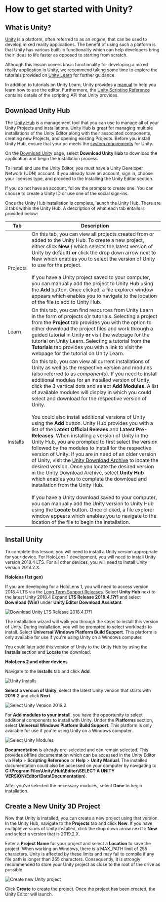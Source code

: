 # How to get started with Unity?

## What is Unity?

[Unity](https://unity.com/) is a platform, often referred to as an *engine*, that can be used to develop mixed reality applications. The benefit of using such a platform is that Unity has various built-in functionality which can help developers bring their ideas to life faster as opposed to starting from scratch.

Although this lesson covers basic functionality for developing a mixed reality application in Unity, we recommend taking some time to explore the tutorials provided on [Unity Learn](https://unity3d.com/learn/tutorials) for further guidance.

In addition to tutorials on Unity Learn, Unity provides a [manual](https://docs.unity3d.com/Manual/index.html) to help you learn how to use the editor. Furthermore, the [Unity Scripting Reference](https://docs.unity3d.com/ScriptReference/index.html) contains details of the scripting API that Unity provides.

## Download Unity Hub

The [Unity Hub](https://docs.unity3d.com/Manual/GettingStartedUnityHub.html) is a management tool that you can use to manage all of your Unity Projects and installations. Unity Hub is great for managing multiple installations of the Unity Editor along with their associated components, creating new Projects, and opening existing Projects. Before you install Unity Hub, ensure that your pc meets the [system requirements](https://docs.unity3d.com/Manual/system-requirements.html) for Unity.

On the [Download Unity](https://unity3d.com/get-unity/download) page, select **Download Unity Hub** to download the application and begin the installation process.

To install and use the Unity Editor, you must have a Unity Developer Network (UDN) account. If you already have an account, sign in, choose your licenses type, and proceed to the Installing the Unity Editor section.

If you do not have an account, follow the prompts to create one. You can choose to create a Unity ID or use one of the social sign-ins.

Once the Unity Hub installation is complete, launch the Unity Hub.
There are 3 tabs within the Unity Hub. A description of what each tab entails is provided below:

|Tab  |Description  |
|---------|---------|
|Projects    |  On this tab, you can view all projects created from or added to the Unity Hub. To create a new project, either click **New** ( which selects the latest version of Unity by default) **or** click the drop down arrow next to New which enables you to select the version of Unity to use for the project.<br><br>If you have a Unity project saved to your computer, you can manually add the project to Unity Hub using the **Add** button. Once clicked, a file explorer window appears which enables you to navigate to the location of the file to add to Unity Hub.     |
|Learn     |   On this tab, you can find resources from Unity Learn in the form of projects o)r tutorials. Selecting a project from the **Project** tab provides you with the option to either download the project files and work through a guided tutorial in Unity **or** visit the webpage for the tutorial on Unity Learn. Selecting a tutorial from the **Tutorials** tab provides you with a link to visit the webpage for the tutorial on Unity Learn.  |
|Installs     |    On this tab, you can view all current installations of Unity as well as the respective version and modules (also referred to as *components*). If you need to install additional modules for an installed version of Unity, click the 3 vertical dots and select **Add Modules**. A list of available modules will display in which you could select and download for the respective version of Unity.<br><br>You could also install additional versions of Unity using the **Add** button. Unity Hub provides you with a list of the **Latest Official Releaes** and **Latest Pre-Releases**. When installing a version of Unity in the Unity Hub, you are prompted to first select the version followed by the modules to install for the respective version of Unity. If you are in need of an older version of Unity, visit the [Unity Download Archive](https://unity3d.com/get-unity/download/archive) to locate the desired version. Once you locate the desired version in the Unity Download Archive, select **Unity Hub** which enables you to complete the download and installation from the Unity Hub.<br><br>If you have a Unity download saved to your computer, you can manually add the Unity version to Unity Hub using the **Locate** button. Once clicked, a file explorer window appears which enables you to navigate to the location of the file to begin the installation.

## Install Unity

To complete this lesson, you will need to install a Unity version appropriate for your device. For HoloLens 1 development, you will need to install Unity version 2018.4 LTS. For all other devices, you will need to install Unity version 2019.2.X.

**Hololens (1st gen)**

If you are developing for a HoloLens 1, you will need to access version 2018.4 LTS via the [Long Term Support Releases](https://unity3d.com/unity/qa/lts-releases). Select **Unity Hub** next to the latest Unity 2018.4 Expand **LTS Release 2018.4.17f1** and select **Download (Win)** under **Unity Editor Download Assistant**.

![Download Unity LTS Release 2018.4.17f1](../../../.gitbook/assets/unity_v2018.png)  

The installation wizard will walk you through the steps to install this version of Unity. During installation, you will be prompted to select workloads to install. Select **Universal Windows Platform Build Support**. This platform is only available for use if you're using Unity on a Windows computer.

You could later add this version of Unity to the Unity Hub by using the **Installs** section and **Locate** the download.

**HoloLens 2 and other devices**

Navigate to the **Installs** tab and click **Add**.

![Unity Installs](../../../.gitbook/assets/unity_installs_add.png)

**Select a version of Unity**, select the latest Unity version that starts with **2019.2** and click **Next**.

![Select Unity Version 2019.2](../../../.gitbook/assets/select_unity_version.png)

For **Add modules to your install**, you have the opportunity to select additional components to install with Unity. Under the **Platforms** section, select **Universal Windows Platform Build Support**. This platform is only available for use if you're using Unity on a Windows computer.

![Select Unity Modules](../../../.gitbook/assets/unity_modules.png)

**Documentation** is already pre-selected and can remain selected. This provides offline documentation which can be accessed in the Unity Editor via **Help** > **Scripting Reference** *or* **Help** > **Unity Manual**. The installed documentation could also be accessed on your computer by navigating to **C:\Program Files\Unity\Hub\Editor\SELECT A UNITY VERSION\Editor\Data\Documentation**).

After you've selected the necessary modules, select **Done** to begin installation.

## Create a New Unity 3D Project

Now that Unity is installed, you can create a new project using that version. In the Unity Hub, navigate to the **Projects** tab and click **New**. If you have multiple versions of Unity installed, click the drop down arrow next to **New** and select a version that is 2019.2.X.

Enter a **Project Name** for your project and select a **Location** to save the project. When working on Windows, there is a MAX_PATH limit of 255 characters. Unity is affected by these limits and may fail to compile if any file path is longer than 255 characters. Consequently, it is strongly recommended to store your Unity project as close to the root of the drive as possible.

![Create new Unity project](../../../.gitbook/assets/create_project.png)

Click **Create** to create the project. Once the project has been created, the Unity Editor will launch.